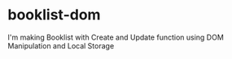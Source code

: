 # booklist-dom
I'm making Booklist with Create and Update function using DOM Manipulation and Local Storage